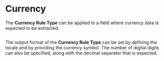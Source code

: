 # Currency

The **Currency Rule Type** can be applied to a field where currency data is expected to be extracted.

<figure><img src="../.gitbook/assets/image (137).png" alt=""><figcaption></figcaption></figure>

The output format of the **Currency Rule Type** can be set by defining the locale and by providing the currency symbol. The number of digital digits can also be specified, along with the decimal separator that is expected.

<figure><img src="../.gitbook/assets/image (64) (1) (1).png" alt=""><figcaption></figcaption></figure>
